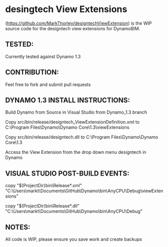 # desingtech View Extensions
(https://github.com/MarkThorley/designtechViewExtension) is the WIP source code for the designtech view extensions for DynamoBIM.



## TESTED:
Currently tested against Dynamo 1.3


## CONTRIBUTION:
Feel free to fork and submit pull requests


## DYNAMO 1.3 INSTALL INSTRUCTIONS:
Build Dynamo from Source in Visual Studio from Dynamo_1.3 branch

Copy src/bin/release/designtech_ViewExtensionDefinition.xml to C:\Program Files\Dynamo\Dynamo Core\1.3\viewExtensions

Copy src/bin/release/designtech.dll to C:\Program Files\Dynamo\Dynamo Core\1.3

Access the View Extension from the drop down menu designtech in Dynamo


## VISUAL STUDIO POST-BUILD EVENTS:
copy "$(ProjectDir)bin\Release\*.xml" "C:\Users\markt\Documents\GitHub\Dynamo\bin\AnyCPU\Debug\viewExtensions"

copy "$(ProjectDir)bin\Release\*.dll" "C:\Users\markt\Documents\GitHub\Dynamo\bin\AnyCPU\Debug\"


## NOTES:
All code is WIP, please ensure you save work and create backups
